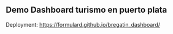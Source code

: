 ## Demo Dashboard turismo en puerto plata

Deployment: https://formulard.github.io/bregatin_dashboard/
